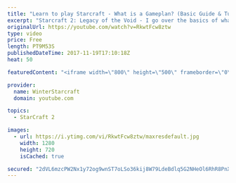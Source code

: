 ```yaml
---
title: "Learn to play Starcraft - What is a Gameplan? (Basic Guide & Tutorial)"
excerpt: "Starcraft 2: Legacy of the Void - I go over the basics of what a gameplan in starcraft 2 is and how to put one together.  Note this is not a guide on WHAT gameplan you should be using as each race!"
originalUrl: https://youtube.com/watch?v=RkwtFcw8ztw
type: video
price: Free
length: PT9M53S
publishedDateTime: 2017-11-19T17:10:18Z
heat: 50

featuredContent: "<iframe width=\"800\" height=\"500\" frameborder=\"0\" src=\"https://www.youtube.com/embed/RkwtFcw8ztw\" allow=\"accelerometer; autoplay; encrypted-media; gyroscope; picture-in-picture\" allowfullscreen></iframe>"

provider:
  name: WinterStarcraft
  domain: youtube.com

topics:
  - StarCraft 2

images:
  - url: https://i.ytimg.com/vi/RkwtFcw8ztw/maxresdefault.jpg
    width: 1280
    height: 720
    isCached: true

secured: "2dVL6mzcPW2Nx1y72og9wnST7oLSo36kij8W79LdeBdlq5G2NHeOl6RhR8PnXjeCrIZGqGLVZinxm+3cEmBY3xDF4FvS459yVm6Fyu1PqRapQIlWREDKhNhX3TboyO0zP1E6Y/wzFOSGAwjavWluWZ2k9j6vhEKZBQKhWuLf18c4kk3ytZZrtw6cPGm+sKyaB7Hal+6FOqpzL13MZScGOm7WIR9UyPVx9IkMxmbJ5yP9m6OKyu+YTKN9tANI0WrLAEnLh6VRVFnZrf2OLye0LyzuCIDQQAa8oZj1XOZ+bnCbr66iQCIY9bBY60H0UxA8bMs4L3SsNW6fwSwVV7vloOLTlhXiMg9DAJD+HVWsdvuhJ/ZeqSQ57wLnnd5OTJyldq5OluI5gGxWwlCKvrcDOgdTboiG6H++5dxMgN1C5ZE=;BLMEaUkK3bX1gPJtfQlFiw=="
---
```


